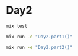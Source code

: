 # Day2


```bash
mix test
```

```bash
mix run -e "Day2.part1()"
```

```bash
mix run -e "Day2.part2()"
```